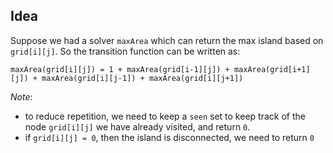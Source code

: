 ## Idea

Suppose we had a solver `maxArea` which can return the max island based on `grid[i][j]`. So the transition function can be written as:
```
maxArea(grid[i][j]) = 1 + maxArea(grid[i-1][j]) + maxArea(grid[i+1][j]) + maxArea(grid[i][j-1]) + maxArea(grid[i][j+1])
```

_Note_: 
* to reduce repetition, we need to keep a `seen` set to keep track of the node `grid[i][j]` we have already visited, and return `0`. 
* if `grid[i][j] = 0`, then the island is disconnected, we need to return `0`